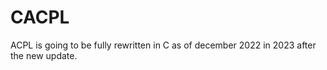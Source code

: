 # CACPL

ACPL is going to be fully rewritten in C as of december 2022 in 2023 after the new update.


